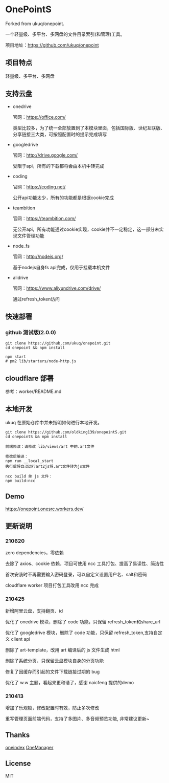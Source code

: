 # OnePointS

Forked from ukuq/onepoint.

一个轻量级、多平台、多网盘的文件目录索引(和管理)工具。

项目地址：https://github.com/ukuq/onepoint

## 项目特点

轻量级、多平台、多网盘

## 支持云盘

- onedrive
  
  官网：https://office.com/
  
  类型比较多，为了统一全部放置到了本模块里面，包括国际版、世纪互联版、分享链接三大类，可按照配置时的提示完成填写
  
- googledrive

  官网：http://drive.google.com/

  受限于api，所有的下载都将会由本机中转完成
  
- coding

  官网：https://coding.net/

  公开api功能太少，所有的功能都是根据cookie完成
  
- teambition

  官网：https://teambition.com/

  无公开api，所有功能通过cookie实现，cookie并不一定稳定，这一部分未实现文件管理功能
  
- node_fs

  官网：http://nodejs.org/

  基于nodejs自身fs api完成，仅用于挂载本机文件

- alidrive

  官网：https://www.aliyundrive.com/drive/

  通过refresh_token访问

## 快速部署

### github 测试版(2.0.0)

~~~
git clone https://github.com/ukuq/onepoint.git
cd onepoint && npm install

npm start
# pm2 lib/starters/node-http.js
~~~

## cloudflare 部署

参考：worker/README.md

## 本地开发

ukuq 在原始仓库中并未指明如何进行本地开发。
~~~
git clone https://github.com/oldking139/onepointS.git
cd onepointS && npm install

前端修改：请修改 lib/views/art 中的.art文件

修改后编译：
npm run __local_start
执行后将自动运行art2js将.art文件转为js文件

ncc build 单 js 文件：
npm build:ncc  
~~~

## Demo

https://onepoint.onesrc.workers.dev/

## 更新说明

### 210620

zero dependencies，零依赖

去除了 axios、cookie 依赖，项目可使用 ncc 工具打包、提高了易读性、简洁性

首次安装时不再需要输入密码登录，可以自定义设置用户名、salt和密码

cloudflare worker 项目打包工具改用 ncc 完成

### 210425

新增阿里云盘，支持翻页、id

优化了 onedrive 模块，删除了 code 功能，只保留 refresh_token和share_url

优化了 googledrive 模块，删除了 code 功能，只保留 refresh_token,支持自定义 client api

删除了 art-template，改用 art 编译后的 js 文件生成 html

删除了系统分页，只保留云盘模块自身的分页功能

修复了因缓存而引起的文件下载链接过期的 bug

优化了 w.w 主题，看起来更和谐了，感谢 naicfeng 提供的demo

### 210413

增加了乐观锁，修改配置时有效，防止多次修改

重写管理页面前端代码，支持了多图片、多音频预览功能, 非常建议更新~

## Thanks

[oneindex](https://github.com/donwa/oneindex)
[OneManager](https://github.com/qkqpttgf/OneManager-php)

## License

MIT
